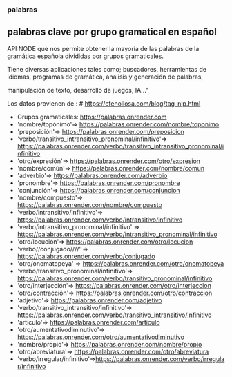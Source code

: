 ### palabras
## palabras clave por grupo gramatical en español
API NODE que nos permite obtener la mayoría de las palabras de la gramática española divididas por grupos gramaticales.


Tiene diversas aplicaciones tales como; buscadores, herramientas de idiomas, programas de gramática, análisis y generación de palabras,

manipulación de texto, desarrollo de juegos, IA..."

Los datos provienen de : # https://cfenollosa.com/blog/tag_nlp.html


- Grupos gramaticales: https://palabras.onrender.com
- 'nombre/topónimo'=> https://palabras.onrender.com/nombre/toponimo
- 'preposición'=> https://palabras.onrender.com/preposicion
- 'verbo/transitivo_intransitivo_pronominal/infinitivo'=> https://palabras.onrender.com/verbo/transitivo_intransitivo_pronominal/infinitivo
- 'otro/expresión'=> https://palabras.onrender.com/otro/expresion
- 'nombre/común'=> https://palabras.onrender.com/nombre/comun
- 'adverbio'=> https://palabras.onrender.com/adverbio
- 'pronombre'=> https://palabras.onrender.com/pronombre
- 'conjunción'=> https://palabras.onrender.com/conjuncion
- 'nombre/compuesto'=> https://palabras.onrender.com/nombre/compuesto
- 'verbo/intransitivo/infinitivo'=> https://palabras.onrender.com/verbo/intransitivo/infinitivo
- 'verbo/intransitivo_pronominal/infinitivo' => https://palabras.onrender.com/verbo/intransitivo_pronominal/infinitivo
- 'otro/locución'=> https://palabras.onrender.com/otro/locucion
- 'verbo//conjugado////' => https://palabras.onrender.com/verbo/conjugado
- 'otro/onomatopeya' => https://palabras.onrender.com/otro/onomatopeya
- 'verbo/transitivo_pronominal/infinitivo'=> https://palabras.onrender.com/verbo/transitivo_pronominal/infinitivo
- 'otro/interjección'=> https://palabras.onrender.com/otro/interjeccion
- 'otro/contracción'=> https://palabras.onrender.com/otro/contraccion
- 'adjetivo'=> https://palabras.onrender.com/adjetivo
- 'verbo/transitivo_intransitivo/infinitivo'=> https://palabras.onrender.com/verbo/transitivo_intransitivo/infinitivo
- 'artículo'=> https://palabras.onrender.com/articulo
- 'otro/aumentativodiminutivo'=> https://palabras.onrender.com/otro/aumentativodiminutivo
- 'nombre/propio'=> https://palabras.onrender.com/nombre/propio
- 'otro/abreviatura'=> https://palabras.onrender.com/otro/abreviatura
- 'verbo/irregular/infinitivo'=>https://palabras.onrender.com/verbo/irregular/infinitivo
